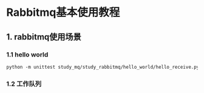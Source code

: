 # Rabbitmq基本使用教程

## 1. rabbitmq使用场景

### 1.1 hello world

```markdown
python -m unittest study_mq/study_rabbitmq/hello_world/hello_receive.py
```

### 1.2 工作队列
